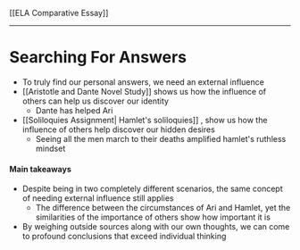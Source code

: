 [[ELA Comparative Essay]]
___
# Searching For Answers
- To truly find our personal answers, we need an external influence
- [[Aristotle and Dante Novel Study]] shows us how the influence of others can help us discover our identity
	- Dante has helped Ari
- [[Soliloquies Assignment| Hamlet's soliloquies]] , show us how the influence of others help discover our hidden desires
	- Seeing all the men march to their deaths amplified hamlet's ruthless mindset
#### Main takeaways
- Despite being in two completely different scenarios, the same concept of needing external influence still applies
	-	The difference between the circumstances of Ari and Hamlet, yet the similarities of the importance of others show how important it is
- By weighing outside sources along with our own thoughts, we can come to profound conclusions that exceed individual thinking